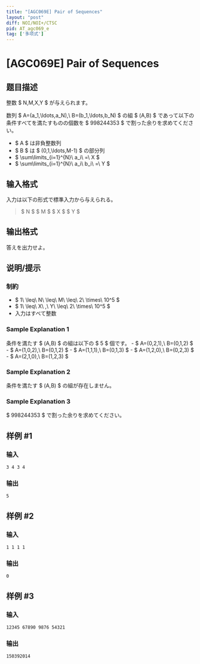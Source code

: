 ```yaml
---
title: "[AGC069E] Pair of Sequences"
layout: "post"
diff: NOI/NOI+/CTSC
pid: AT_agc069_e
tag: ['多项式']
---
```


# [AGC069E] Pair of Sequences

## 题目描述

[problemUrl]: https://atcoder.jp/contests/agc069/tasks/agc069_e

整数 $ N,M,X,Y $ が与えられます。

数列 $ A=(a_1,\ldots,a_N),\ B=(b_1,\ldots,b_N) $ の組 $ (A,B) $ であって以下の条件すべてを満たすものの個数を $ 998244353 $ で割った余りを求めてください。

- $ A $ は非負整数列
- $ B $ は $ (0,1,\ldots,M-1) $ の部分列
- $ \sum\limits_{i=1}^{N}\ a_i\ =\ X $
- $ \sum\limits_{i=1}^{N}\ a_i\ b_i\ =\ Y $

## 输入格式

入力は以下の形式で標準入力から与えられる。

> $ N $ $ M $ $ X $ $ Y $

## 输出格式

答えを出力せよ。

## 说明/提示

### 制約

- $ 1\ \leq\ N\ \leq\ M\ \leq\ 2\ \times\ 10^5 $
- $ 1\ \leq\ X\ ,\ Y\ \leq\ 2\ \times\ 10^5 $
- 入力はすべて整数
 
### Sample Explanation 1

条件を満たす $ (A,B) $ の組は以下の $ 5 $ 個です。 - $ A=(0,2,1),\ B=(0,1,2) $ - $ A=(1,0,2),\ B=(0,1,2) $ - $ A=(1,1,1),\ B=(0,1,3) $ - $ A=(1,2,0),\ B=(0,2,3) $ - $ A=(2,1,0),\ B=(1,2,3) $

### Sample Explanation 2

条件を満たす $ (A,B) $ の組が存在しません。

### Sample Explanation 3

$ 998244353 $ で割った余りを求めてください。

## 样例 #1

### 输入

```
3 4 3 4
```

### 输出

```
5
```

## 样例 #2

### 输入

```
1 1 1 1
```

### 输出

```
0
```

## 样例 #3

### 输入

```
12345 67890 9876 54321
```

### 输出

```
150392014
```

